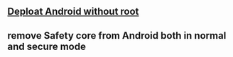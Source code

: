 ## [Deploat Android without root](https://www.youtube.com/watch?v=sRaZd8R9JpY)
## remove Safety core from Android both in normal and secure mode
